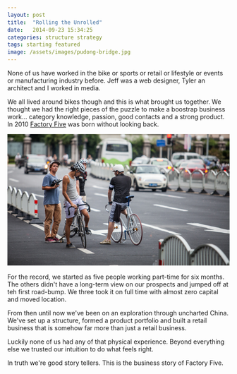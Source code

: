 ```yaml
---
layout: post
title:  "Rolling the Unrolled"
date:   2014-09-23 15:34:25
categories: structure strategy
tags: starting featured
image: /assets/images/pudong-bridge.jpg
---
```

None of us have worked in the bike or sports or retail or lifestyle or events or manufacturing industry before. Jeff was a web designer, Tyler an architect and I worked in media.

We all lived around bikes though and this is what brought us together. We thought we had the right pieces of the puzzle to make a boostrap business work... category knowledge, passion, good contacts and a strong product. In 2010 <a href="http://wearefactoryfive.com/">Factory Five</a> was born without looking back.

![Factory Five on a shoot with Charles Lanceplaine](/assets/images/Factory-five-team.jpg)

For the record, we started as five people working part-time for six months. The others didn't have a long-term view on our prospects and jumped off at teh first road-bump. We three took it on full time with almost zero capital and moved location.

From then until now we've been on an exploration through uncharted China. We've set up a structure, formed a product portfolio and built a retail business that is somehow far more than just a retail business.

Luckily none of us had any of that physical experience. Beyond everything else we trusted our intuition to do what feels right.

In truth we're good story tellers. This is the business story of Factory Five.
